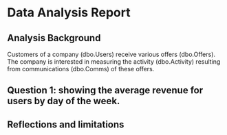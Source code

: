# Data Analysis Report
## Analysis Background
Customers of a company (dbo.Users) receive various offers (dbo.Offers). The company is interested in measuring the activity (dbo.Activity) resulting from communications (dbo.Comms) of these offers.

## Question 1: showing the average revenue for users by day of the week.







## Reflections and limitations
